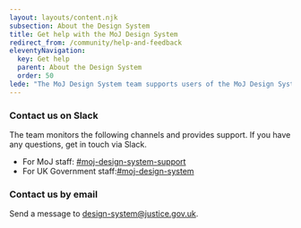 ```yaml
---
layout: layouts/content.njk
subsection: About the Design System
title: Get help with the MoJ Design System
redirect_from: /community/help-and-feedback
eleventyNavigation:
  key: Get help
  parent: About the Design System
  order: 50
lede: "The MoJ Design System team supports users of the MoJ Design System. Contact us to ask for help."
---
```


### Contact us on Slack

The team monitors the following channels and provides support. If you have any questions, get in touch via Slack.

- For MoJ staff: [#moj-design-system-support](https://moj.enterprise.slack.com/archives/CH5RUSB27)
- For UK Government staff:[#moj-design-system](https://ukgovernmentdigital.slack.com/archives/CJ6QDRDGC)

### Contact us by email

Send a message to [design-system@justice.gov.uk](mailto:design-system@justice.gov.uk).
